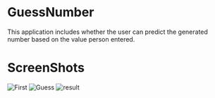 # GuessNumber

This application includes whether the user can predict the generated number based on the value person entered.


# ScreenShots

![First](https://user-images.githubusercontent.com/32849662/103097957-22b03780-461a-11eb-940d-ecf6ef5da8a0.PNG)
![Guess](https://user-images.githubusercontent.com/32849662/103097960-2479fb00-461a-11eb-9da2-c54a09a744da.PNG)
![result](https://user-images.githubusercontent.com/32849662/103097964-25ab2800-461a-11eb-8b46-6d24b7461bd9.PNG)
